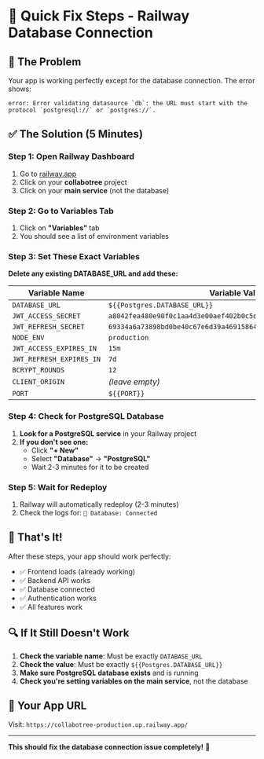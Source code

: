 # 🚀 Quick Fix Steps - Railway Database Connection

## 🎯 The Problem
Your app is working perfectly except for the database connection. The error shows:
```
error: Error validating datasource `db`: the URL must start with the protocol `postgresql://` or `postgres://`.
```

## ✅ The Solution (5 Minutes)

### Step 1: Open Railway Dashboard
1. Go to [railway.app](https://railway.app)
2. Click on your **collabotree** project
3. Click on your **main service** (not the database)

### Step 2: Go to Variables Tab
1. Click on **"Variables"** tab
2. You should see a list of environment variables

### Step 3: Set These Exact Variables

**Delete any existing DATABASE_URL and add these:**

| Variable Name | Variable Value |
|---------------|----------------|
| `DATABASE_URL` | `${{Postgres.DATABASE_URL}}` |
| `JWT_ACCESS_SECRET` | `a8042fea480e90f0c1aa4d3e00aef402b0c5d2e16d02d0123a60b29e38c19782` |
| `JWT_REFRESH_SECRET` | `69334a6a73898bd0be40c67e6d39a46915864a883b318e0b56eac00e96ddfd9e` |
| `NODE_ENV` | `production` |
| `JWT_ACCESS_EXPIRES_IN` | `15m` |
| `JWT_REFRESH_EXPIRES_IN` | `7d` |
| `BCRYPT_ROUNDS` | `12` |
| `CLIENT_ORIGIN` | *(leave empty)* |
| `PORT` | `${{PORT}}` |

### Step 4: Check for PostgreSQL Database
1. **Look for a PostgreSQL service** in your Railway project
2. **If you don't see one:**
   - Click **"+ New"**
   - Select **"Database"** → **"PostgreSQL"**
   - Wait 2-3 minutes for it to be created

### Step 5: Wait for Redeploy
1. Railway will automatically redeploy (2-3 minutes)
2. Check the logs for: `💾 Database: Connected`

## 🎉 That's It!

After these steps, your app should work perfectly:
- ✅ Frontend loads (already working)
- ✅ Backend API works
- ✅ Database connected
- ✅ Authentication works
- ✅ All features work

## 🔍 If It Still Doesn't Work

1. **Check the variable name**: Must be exactly `DATABASE_URL`
2. **Check the value**: Must be exactly `${{Postgres.DATABASE_URL}}`
3. **Make sure PostgreSQL database exists** and is running
4. **Check you're setting variables on the main service**, not the database

## 📱 Your App URL
Visit: `https://collabotree-production.up.railway.app/`

---

**This should fix the database connection issue completely!** 🚀





